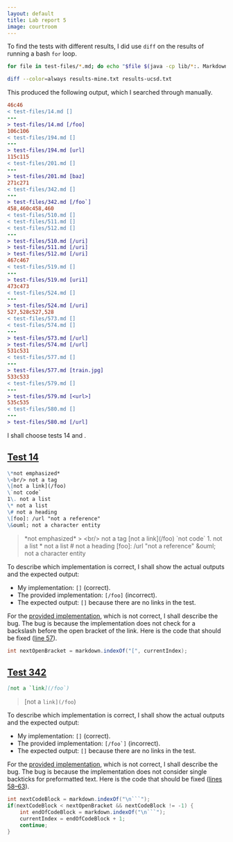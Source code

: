 ```yaml
---
layout: default
title: Lab report 5
image: courtroom
---
```


To find the tests with different results, I did use `diff` on the results of
running a bash `for` loop.

```sh
for file in test-files/*.md; do echo "$file $(java -cp lib/*:. MarkdownParse $file)"; done > results.txt
```

```sh
diff --color=always results-mine.txt results-ucsd.txt
```

This produced the following output, which I searched through manually.

```diff
46c46
< test-files/14.md []
---
> test-files/14.md [/foo]
106c106
< test-files/194.md []
---
> test-files/194.md [url]
115c115
< test-files/201.md []
---
> test-files/201.md [baz]
271c271
< test-files/342.md []
---
> test-files/342.md [/foo`]
458,460c458,460
< test-files/510.md []
< test-files/511.md []
< test-files/512.md []
---
> test-files/510.md [/uri]
> test-files/511.md [/uri]
> test-files/512.md [/uri]
467c467
< test-files/519.md []
---
> test-files/519.md [uri1]
473c473
< test-files/524.md []
---
> test-files/524.md [/uri]
527,528c527,528
< test-files/573.md []
< test-files/574.md []
---
> test-files/573.md [/url]
> test-files/574.md [/url]
531c531
< test-files/577.md []
---
> test-files/577.md [train.jpg]
533c533
< test-files/579.md []
---
> test-files/579.md [<url>]
535c535
< test-files/580.md []
---
> test-files/580.md [/url]
```

I shall choose tests 14 and .

## [Test 14](https://github.com/SheepTester-forks/markdown-parse/blob/main/test-files/14.md)

<!-- prettier-ignore -->
```md
\*not emphasized*
\<br/> not a tag
\[not a link](/foo)
\`not code`
1\. not a list
\* not a list
\# not a heading
\[foo]: /url "not a reference"
\&ouml; not a character entity
```

> \*not emphasized\* > \<br/> not a tag
> \[not a link](/foo)
> \`not code`
> 1\. not a list \* not a list
> \# not a heading
> \[foo]: /url "not a reference"
> \&ouml; not a character entity

To describe which implementation is correct, I shall show the actual outputs and
the expected output:

- My implementation: `[]` (correct).
- The provided implementation: `[/foo]` (incorrect).
- The expected output: `[]` because there are no links in the test.

For the [provided
implementation](https://github.com/ucsd-cse15l-w22/markdown-parse), which is not
correct, I shall describe the bug. The bug is because the implementation does
not check for a backslash before the open bracket of the link. Here is the code
that should be fixed ([line
57](https://github.com/ucsd-cse15l-w22/markdown-parse/blob/44a15db11dbadaa0053f1308fa4f9a6336153b31/MarkdownParse.java#L57)).

```java
int nextOpenBracket = markdown.indexOf("[", currentIndex);
```

## [Test 342](https://github.com/SheepTester-forks/markdown-parse/blob/main/test-files/342.md)

<!-- prettier-ignore -->
```md
[not a `link](/foo`)
```

> [not a `link](/foo`)

To describe which implementation is correct, I shall show the actual outputs and
the expected output:

- My implementation: `[]` (correct).
- The provided implementation: `` [/foo`] `` (incorrect).
- The expected output: `[]` because there are no links in the test.

For the [provided
implementation](https://github.com/ucsd-cse15l-w22/markdown-parse), which is not
correct, I shall describe the bug. The bug is because the implementation does
not consider single backticks for preformatted text. Here is the code that
should be fixed ([lines
58–63](https://github.com/ucsd-cse15l-w22/markdown-parse/blob/main/MarkdownParse.java#L58-L63)).

````java
int nextCodeBlock = markdown.indexOf("\n```");
if(nextCodeBlock < nextOpenBracket && nextCodeBlock != -1) {
    int endOfCodeBlock = markdown.indexOf("\n```");
    currentIndex = endOfCodeBlock + 1;
    continue;
}
````
